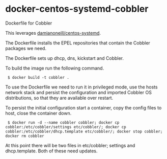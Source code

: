 # docker-centos-systemd-cobbler
Dockerfile for Cobbler

This leverages [damianoneill/centos-systemd](https://hub.docker.com/r/damianoneill/centos-systemd/).

The Dockerfile installs the EPEL repositories that contain the Cobbler packages we need.

The Dockerfile sets up dhcp, dns, kickstart and Cobbler.

To build the image run the following command.

     $ docker build -t cobbler .

To use the Dockerfile we need to run it in privileged mode, use the hosts network stack and persist the configuration and imported Cobbler OS distributions, so that they are available over restart.

To persist the initial configuration start a container, copy the config files to host, close the container down.

     $ docker run -d --name cobbler cobbler; docker cp cobbler:/etc/cobbler/settings etc/cobbler/; docker cp cobbler:/etc/cobbler/dhcp.template etc/cobbler/; docker stop cobbler; docker rm cobbler

At this point there will be two files in etc/cobbler; settings and dhcp.template.  Both of these need updates.

 
